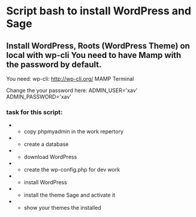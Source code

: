 Script bash to install WordPress and Sage
============================

Install WordPress, Roots (WordPress Theme) on local with wp-cli
You need to have Mamp with the password by default.
------------------------------------------------------------------

You need:
wp-cli: http://wp-cli.org/
MAMP
Terminal

Change the your password here:
ADMIN_USER='xav'
ADMIN_PASSWORD='xav'

### task for this script:

* - copy phpmyadmin in the work repertory

* - create a database

* - download WordPress

* - create the wp-config.php for dev work

* - install WordPress

* - install the theme Sage and activate it

* - show your themes the installed


